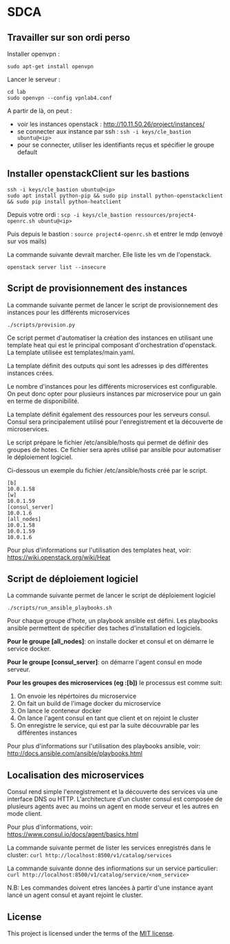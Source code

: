 # SDCA

## Travailler sur son ordi perso

Installer openvpn :
```
sudo apt-get install openvpn
```

Lancer le serveur :
```
cd lab
sudo openvpn --config vpnlab4.conf
```

A partir de là, on peut :
* voir les instances openstack : http://10.11.50.26/project/instances/
* se connecter aux instance par ssh : `ssh -i keys/cle_bastion ubuntu@<ip>`
* pour se connecter, utiliser les identifiants reçus et spécifier le groupe default

## Installer openstackClient sur les bastions

```
ssh -i keys/cle_bastion ubuntu@<ip>
sudo apt install python-pip && sudo pip install python-openstackclient && sudo pip install python-heatclient
```

Depuis votre ordi : `scp -i keys/cle_bastion ressources/project4-openrc.sh ubuntu@<ip>`

Puis depuis le bastion : `source project4-openrc.sh` et entrer le mdp (envoyé sur vos mails)

La commande suivante devrait marcher. Elle liste les vm de l'openstack.
```
openstack server list --insecure
```

## Script de provisionnement des instances

La commande suivante permet de lancer le script de provisionnement des instances pour les différents microservices
```
./scripts/provision.py
```

Ce script permet d'automatiser la création des instances en utilisant une template heat qui est le principal composant d'orchestration d'openstack.
La template utilisée est templates/main.yaml.

La template définit des outputs qui sont les adresses ip des différentes instances crées.

Le nombre d'instances pour les différents microservices est configurable. On peut donc opter pour plusieurs instances par microservice pour un gain en terme de disponibilité.

La template définit également des ressources pour les serveurs consul. Consul sera principalement utilisé pour l'enregistrement et la découverte de microservices.

Le script prépare le fichier /etc/ansible/hosts qui permet de définir des groupes de hotes. Ce fichier sera après utilisé par ansible pour automatiser le déploiement logiciel.

Ci-dessous un exemple du fichier /etc/ansible/hosts créé par le script.

```
[b]
10.0.1.58
[w]
10.0.1.59
[consul_server]
10.0.1.6
[all_nodes]
10.0.1.58
10.0.1.59
10.0.1.6
```

Pour plus d'informations sur l'utilisation des templates heat, voir: https://wiki.openstack.org/wiki/Heat


## Script de déploiement logiciel
La commande suivante permet de lancer le script de déploiement logiciel
```
./scripts/run_ansible_playbooks.sh
```

Pour chaque groupe d'hote, un playbook ansible est défini. Les playbooks ansible permettent de spécifier des taches d'installation ed logiciels.

**Pour le groupe [all_nodes]**: on installe docker et consul et on démarre le service docker.

**Pour le groupe [consul_server]**: on démarre l'agent consul en mode serveur.

**Pour les groupes des microservices (eg :[b])** le processus est comme suit:

 1. On envoie les répértoires du microservice
 2. On fait un build de l'image docker du microservice
 3. On lance le conteneur docker
 4. On lance l'agent consul en tant que client et on rejoint le cluster
 5. On enregistre le service, qui est par la suite découvrable par les différentes instances

Pour plus d'informations sur l'utilisation des playbooks ansible, voir: http://docs.ansible.com/ansible/playbooks.html
## Localisation des microservices

Consul rend simple l'enregistrement et la découverte des services via une interface DNS ou HTTP.
L'architecture d'un cluster consul est composée de plusieurs agents avec au moins un agent en mode serveur et les autres en mode client.

Pour plus d'informations, voir: https://www.consul.io/docs/agent/basics.html

La commande suivante permet de lister les services enregistrés dans le cluster:
`curl http://localhost:8500/v1/catalog/services`

La commande suivante donne des infiormations sur un service particulier:
`curl http://localhost:8500/v1/catalog/service/<nom_service>`

N.B: Les commandes doivent etres lancées à partir d'une instance ayant lancé un agent consul et ayant rejoint le cluster.

## License

This project is licensed under the terms of the
[MIT license](http://opensource.org/licenses/MIT).

